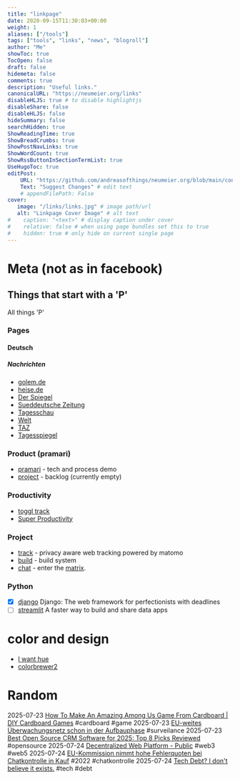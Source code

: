 ```yaml
---
title: "linkpage"
date: 2020-09-15T11:30:03+00:00
weight: 1
aliases: ["/tools"]
tags: ["tools", "links", "news", "blogroll"]
author: "Me"
showToc: true
TocOpen: false
draft: false
hidemeta: false
comments: true
description: "Useful links."
canonicalURL: "https://neumeier.org/links"
disableHLJS: true # to disable highlightjs
disableShare: false
disableHLJS: false
hideSummary: false
searchHidden: true
ShowReadingTime: true
ShowBreadCrumbs: true
ShowPostNavLinks: true
ShowWordCount: true
ShowRssButtonInSectionTermList: true
UseHugoToc: true
editPost:
    URL: "https://github.com/andreasofthings/neumeier.org/blob/main/content/"
    Text: "Suggest Changes" # edit text
    # appendFilePath: False
cover:
   image: "/links/links.jpg" # image path/url
   alt: "Linkpage Cover Image" # alt text
#    caption: "<text>" # display caption under cover
#    relative: false # when using page bundles set this to true
#    hidden: true # only hide on current single page
---
```


# Meta (not as in facebook)


## Things that start with a 'P'

All things 'P'

### Pages

<div class="custom-row">
      <div class="custom-column">

#### Deutsch

##### Nachrichten

 - [golem.de](https://www.golem.de)
 - [heise.de](https://www.heise.de)
 - [Der Spiegel](https://www.spiegel.de)
 - [Sueddeutsche Zeitung](https://www.sueddeutsche.de)
 - [Tagesschau](https://www.tagesschau.de)
 - [Welt](https://www.welt.de)
 - [TAZ](https://www.taz.de)
 - [Tagesspiegel](https://www.tagesspiegel.de)


### Product (pramari)

 - [pramari](https://pramari.de) - tech and process demo
 - [project]() - backlog (currently empty)

### Productivity

 - [toggl track](http://track.toggl.com)
 - [Super Productivity](https://super-productivity.com)


### Project

 - [track](https://track.pramari.de) - privacy aware web tracking powered by matomo
 - [build](https://build.pramari.de) - build system
 - [chat](https://chat.pramari.de) - enter the [matrix](https://matrix.org).

### Python

 - [x] [django](https://www.djangoproject.com) Django: The web framework for perfectionists with deadlines
 - [ ] [streamlit](https://streamlit.io/) A faster way to build and share data apps
 </div> <!-- custom-column -->
 <div class="custom-column">
 </div> <!-- custom-column -->
</div> <!-- custom-row  -->

# color and design

 - [I want hue](https://medialab.github.io/iwanthue/)
 - [colorbrewer2](https://colorbrewer2.org/)


# Random

2025-07-23 [How To Make An Amazing Among Us Game From Cardboard | DIY Cardboard Games](https://youtu.be/CX_4r8rAwos) #cardboard #game
2025-07-23 [EU-weites Überwachungsnetz schon in der Aufbauphase](https://fm4.orf.at/stories/3024478/) #surveilance
2025-07-23 [Best Open Source CRM Software for 2025: Top 8 Picks Reviewed](https://crm.org/crmland/open-source-crm) #opensource
2025-07-24 [Decentralized Web Platform - Public](https://docs.google.com/presentation/d/1SaHGyY9TjPg4a0VNLCsfchoVG1yU3ffTDsPRcU99H1E/edit?slide=id.g11d24dbeb84_0_0#slide=id.g11d24dbeb84_0_0) #web3 #web5
2025-07-24 [EU-Kommission nimmt hohe Fehlerquoten bei Chatkontrolle in Kauf](https://netzpolitik.org/2022/geleakter-bericht-eu-kommission-nimmt-hohe-fehlerquoten-bei-chatkontrolle-in-kauf/) #2022 #chatkontrolle
2025-07-24 [Tech Debt? I don't believe it exists.](https://dadrian.io/blog/posts/tech-debt/) #tech #debt
